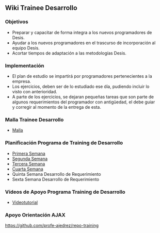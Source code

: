 ## Wiki Trainee Desarrollo

### Objetivos
- Preparar y capacitar de forma integra a los nuevos programadores de Desis.
- Ayudar a los nuevos programadores en el trascurso de incorporación al equipo Desis.
- Acortar tiempos de adaptación a las metodologías Desis.

### Implementación
- El plan de estudio se impartirá por programadores pertenecientes a la empresa.
- Los ejercicios, deben ser de lo estudiado ese día, pudiendo incluir lo visto con anterioridad.
- A parte de los ejercicios, se dejaran pequeñas tareas que son parte de algunos requerimientos del programador con antigüedad, el debe guiar y corregir al momento de la entrega de esta.

### Malla Trainee Desarrollo

* [Malla][Malla]

### Planificación Programa de Training de Desarrollo


* [Primera Semana][PlanificacionPrimeraSemana]
* [Segunda Semana][PlanificacionSegundaSemana]
* [Tercera Semana][PlanificacionterceraSemana]
* [Cuarta Semana][PlanificacionCuartaSemana]
* Quinta Semana Desarrollo de Requerimiento
* Sexta Semana Desarrollo de Requerimiento

[PlanificacionPrimeraSemana]:http://192.168.1.33/git/ART/TrainingDesarrollo/wiki/Planificaci%C3%B3n%20Semana%201

[PlanificacionSegundaSemana]:http://192.168.1.33/git/ART/TrainingDesarrollo/wiki/Planificaci%C3%B3nSemana2

[PlanificacionterceraSemana]:http://192.168.1.33/git/ART/TrainingDesarrollo/wiki/Planificaci%C3%B3nSemana3
[Malla]:http://192.168.1.33/git/ART/TrainingDesarrollo/wiki/MallaTrainee

[PlanificacionCuartaSemana]:http://192.168.1.33/git/ART/TrainingDesarrollo/wiki/CuartaSemana

### Vídeos de Apoyo Programa Training de Desarrollo

* [Videotutorial][Videotutorial]

[Videotutorial]:http://192.168.1.33/git/ART/TrainingDesarrollo/wiki/Videotutorial

### Apoyo Orientación AJAX

https://github.com/profe-ajedrez/repo-training
